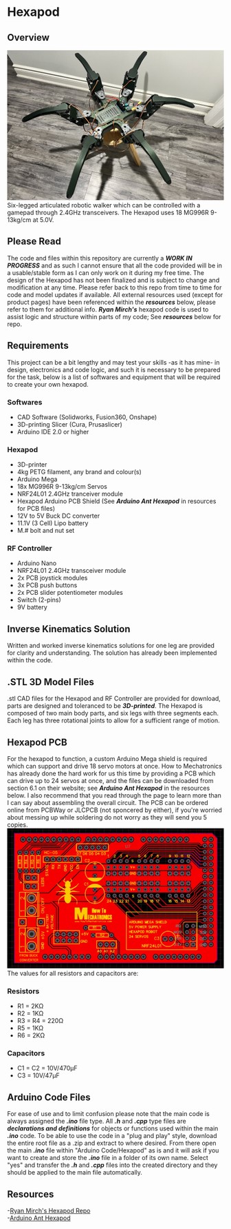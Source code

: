 # Hexapod
## Overview
![](/images/hex2.jpg)  
Six-legged articulated robotic walker which can be controlled with a gamepad through 2.4GHz transceivers. The Hexapod uses 18 MG996R 9-13kg/cm at 5.0V.

## Please Read
The code and files within this repository are currently a **_WORK IN PROGRESS_** and as such I cannot ensure that all the code provided will be in a usable/stable form as I can only work on it during my free time. The design of the Hexapod has not been finalized and is subject to change and modification at any time. Please refer back to this repo from time to time for code and model updates if available. All external resources used (except for product pages) have been referenced within the **_resources_** below, please refer to them for additional info. **_Ryan Mirch's_** hexapod code is used to assist logic and structure within parts of my code; See **_resources_** below for repo.

## Requirements
This project can be a bit lengthy and may test your skills -as it has mine- in design, electronics and code logic, and such it is necessary to be prepared for the task, below is a list of softwares and equipment that will be required to create your own hexapod.
### Softwares
- CAD Software (Solidworks, Fusion360, Onshape)
- 3D-printing Slicer (Cura, Prusaslicer)
- Arduino IDE 2.0 or higher
### Hexapod
- 3D-printer
- 4kg PETG filament, any brand and colour(s)
- Arduino Mega
- 18x MG996R 9-13kg/cm Servos
- NRF24L01 2.4GHz tranceiver module
- Hexapod Arduino PCB Shield (See **_Arduino Ant Hexapod_** in resources for PCB files)
- 12V to 5V Buck DC converter
- 11.1V (3 Cell) Lipo battery
- M.# bolt and nut set
### RF Controller
- Arduino Nano
- NRF24L01 2.4GHz transceiver module
- 2x PCB joystick modules
- 3x PCB push buttons
- 2x PCB slider potentiometer modules
- Switch (2-pins)
- 9V battery

## Inverse Kinematics Solution
Written and worked inverse kinematics solutions for one leg are provided for clarity and understanding. The solution has already been implemented within the code.

## .STL 3D Model Files
.stl CAD files for the Hexapod and RF Controller are provided for download, parts are designed and toleranced to be **_3D-printed_**. The Hexapod is composed of two main body parts, and six legs with three segments each. Each leg has three rotational joints to allow for a sufficient range of motion.

## Hexapod PCB
For the hexapod to function, a custom Arduino Mega shield is required which can support and drive 18 servo motors at once. How to Mechatronics has already done the hard work for us this time by providing a PCB which can drive up to 24 servos at once, and the files can be downloaded from section 6.1 on their website; see **_Arduino Ant Hexapod_** in the resources below. I also recommend that you read through the page to learn more than I can say about assembling the overall circuit. The PCB can be ordered online from PCBWay or JLCPCB (not sponcered by either), if you're worried about messing up while soldering do not worry as they will send you 5 copies.
![How To Mechatronics's servo shield](/images/hexapod_pcb.png) 
The values for all resistors and capacitors are:
### Resistors
- R1 = 2KΩ
- R2 = 1KΩ
- R3 = R4 = 220Ω
- R5 = 1KΩ
- R6 = 2KΩ
### Capacitors
- C1 = C2 = 10V/470μF
- C3 = 10V/47μF

## Arduino Code Files
For ease of use and to limit confusion please note that the main code is always assigned the **_.ino_** file type. All **_.h_** and **_.cpp_** type files are **_declarations and definitions_** for objects or functions used within the main **_.ino_** code. To be able to use the code in a "plug and play" style, download the entire root file as a .zip and extract to where desired. From there open the main **_.ino_** file within "Arduino Code/Hexapod" as is and it will ask if you want to create and store the **_.ino_** file in a folder of its own name. Select "yes" and transfer the **_.h_** and **_.cpp_** files into the created directory and they should be applied to the main file automatically.

## Resources
-[Ryan Mirch's Hexapod Repo](https://github.com/Ryan-Mirch/Aecerts_Hexapod_V1/tree/main/Hexapod_Code)  
-[Arduino Ant Hexapod](https://howtomechatronics.com/projects/arduino-ant-hexapod-robot/#h-assembling-the-pcb)  

